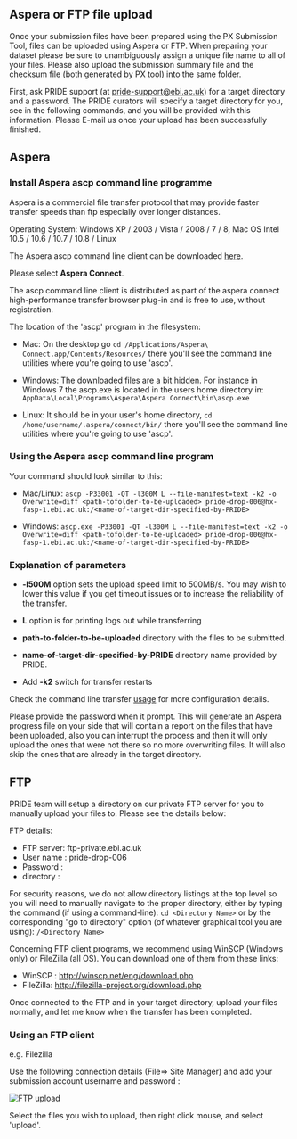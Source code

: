 ## Aspera or FTP file upload

Once your submission files have been prepared using the PX Submission Tool, files can be uploaded using Aspera or FTP. When preparing your dataset please be sure to unambiguously assign a unique file name to all of your files. Please also upload the submission summary file and the checksum file (both generated by PX tool) into the same folder.

First, ask PRIDE support (at pride-support@ebi.ac.uk) for a target directory and a password. The PRIDE curators will specify a target directory for you, see <name-oftarget-dir-specified-by-PRIDE> in the following commands, and you will be provided with this information. Please E-mail us once your upload has been successfully finished.

## Aspera 

### Install Aspera ascp command line programme

Aspera is a commercial file transfer protocol that may provide faster transfer speeds than ftp especially over longer distances.

Operating System: Windows XP / 2003 / Vista / 2008 / 7 / 8, Mac OS Intel 10.5 / 10.6 / 10.7 / 10.8 / Linux

The Aspera ascp command line client can be downloaded [here](http://downloads.asperasoft.com/downloads).

Please select **Aspera Connect**.

The ascp command line client is distributed as part of the aspera connect high-performance transfer browser plug-in and is free to use, without registration. 

The location of the 'ascp' program in the filesystem:

 - Mac: On the desktop go `cd /Applications/Aspera\ Connect.app/Contents/Resources/` there you'll see the command line utilities where you're going to use 'ascp'.

 - Windows: The downloaded files are a bit hidden. For instance in Windows 7 the ascp.exe is located in the users home directory in: `AppData\Local\Programs\Aspera\Aspera Connect\bin\ascp.exe`

 - Linux: It should be in your user's home directory, `cd /home/username/.aspera/connect/bin/` there you'll see the command line utilities where you're going to use 'ascp'.

### Using the Aspera ascp command line program

Your command should look similar to this:    

- Mac/Linux: `ascp -P33001 -QT -l300M L --file-manifest=text -k2 -o Overwrite=diff <path-tofolder-to-be-uploaded> pride-drop-006@hx-fasp-1.ebi.ac.uk:/<name-of-target-dir-specified-by-PRIDE>`

- Windows: `ascp.exe -P33001 -QT -l300M L --file-manifest=text -k2 -o Overwrite=diff <path-tofolder-to-be-uploaded> pride-drop-006@hx-fasp-1.ebi.ac.uk:/<name-of-target-dir-specified-by-PRIDE>`

### Explanation of parameters

- **-l500M** option sets the upload speed limit to 500MB/s. You may wish to lower this value if you get timeout issues or to increase the reliability of the transfer.

- **L** option is for printing logs out while transferring

- **path-to-folder-to-be-uploaded** directory with the files to be submitted.

- **name-of-target-dir-specified-by-PRIDE** directory name provided by PRIDE.

- Add **-k2** switch for transfer restarts

Check the command line transfer [usage](http://download.asperasoft.com/download/docs/ascp/2.7/html/index.html) for more configuration details. 

Please provide the password when it prompt. This will generate an Aspera progress file on your side that will contain a report on the files that have been uploaded, also you can interrupt the process and then it will only upload the ones that were not there so no more overwriting files. It will also skip the ones that are already in the target directory.

## FTP 

PRIDE team will setup a directory on our private FTP server for you to manually upload your files to. Please see the details below:

FTP details:

- FTP server: ftp-private.ebi.ac.uk
- User name : pride-drop-006
- Password : <password>
- directory : <name-of-target-dir-specified-by-PRIDE>

For security reasons, we do not allow directory listings at the top level so you will need to manually navigate to the proper directory, either by typing the command (if using a command-line): `cd <Directory Name>`
or by the corresponding "go to directory" option (of whatever graphical tool you are using): `/<Directory Name>`

Concerning FTP client programs, we recommend using WinSCP (Windows only) or FileZilla (all OS). You can download one of them from these links:
- WinSCP : http://winscp.net/eng/download.php
- FileZilla: http://filezilla-project.org/download.php

Once connected to the FTP and in your target directory, upload your files normally, and let me know when the transfer has been completed.
    
### Using an FTP client

e.g. Filezilla

Use the following connection details (File=> Site Manager) and add your submission account username and password :

![FTP upload](../markdown/submissionupload/files/filezilla.png)

Select the files you wish to upload, then right click mouse, and select 'upload'.
